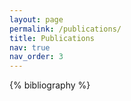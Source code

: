 ```yaml
---
layout: page
permalink: /publications/
title: Publications
nav: true
nav_order: 3
---
```


<!-- _pages/publications.md -->

<!-- Bibsearch Feature -->

<div class="publications">

{% bibliography %}

</div>
